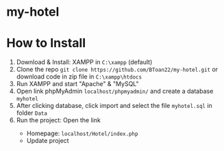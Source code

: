 # my-hotel


# How to Install
<ol>
  <li>Download & Install: XAMPP in <code>C:\xampp</code> (default)</li>
  <li>Clone the repo  <code>git clone https://github.com/BToan22/my-hotel.git</code> or download code in zip file in <code>C:\xampp\htdocs</code></li>
  <li>Run XAMPP and start "Apache" & "MySQL"</li>
  <li>Open link phpMyAdmin <code>localhost/phpmyadmin/</code> and create a database <code>myhotel</code></li>
  <li>After clicking database, click import and select the file <code>myhotel.sql</code> in folder <code>Data</code></li>
  <li>Run the project: Open the link</li>
  <ul>
    <li>Homepage: <code>localhost/Hotel/index.php</code></li>

  <li>Update project</li>
